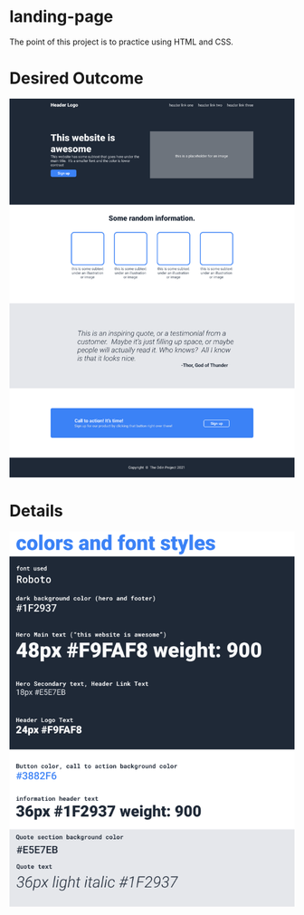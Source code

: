 # landing-page
The point of this project is to practice using HTML and CSS.

# Desired Outcome
![desired outcome](./images/web.png)

# Details
![details](./images/spec.png)
